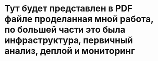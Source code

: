 # Тут будет представлен в PDF файле проделанная мной работа, по большей части это была инфраструктура, первичный анализ, деплой и мониторинг


